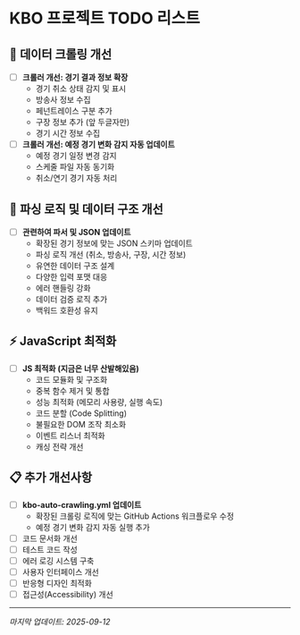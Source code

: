 # KBO 프로젝트 TODO 리스트

## 🔄 데이터 크롤링 개선
- [ ] **크롤러 개선: 경기 결과 정보 확장**
  - 경기 취소 상태 감지 및 표시
  - 방송사 정보 수집
  - 페넌트레이스 구분 추가
  - 구장 정보 추가 (앞 두글자만)
  - 경기 시간 정보 수집
- [ ] **크롤러 개선: 예정 경기 변화 감지 자동 업데이트**
  - 예정 경기 일정 변경 감지
  - 스케줄 파일 자동 동기화
  - 취소/연기 경기 자동 처리

## 🔧 파싱 로직 및 데이터 구조 개선
- [ ] **관련하여 파서 및 JSON 업데이트**
  - 확장된 경기 정보에 맞는 JSON 스키마 업데이트
  - 파싱 로직 개선 (취소, 방송사, 구장, 시간 정보)
  - 유연한 데이터 구조 설계
  - 다양한 입력 포맷 대응
  - 에러 핸들링 강화
  - 데이터 검증 로직 추가
  - 백워드 호환성 유지

## ⚡ JavaScript 최적화
- [ ] **JS 최적화 (지금은 너무 산발해있음)**
  - 코드 모듈화 및 구조화
  - 중복 함수 제거 및 통합
  - 성능 최적화 (메모리 사용량, 실행 속도)
  - 코드 분할 (Code Splitting)
  - 불필요한 DOM 조작 최소화
  - 이벤트 리스너 최적화
  - 캐싱 전략 개선

## 📋 추가 개선사항
- [ ] **kbo-auto-crawling.yml 업데이트**
  - 확장된 크롤링 로직에 맞는 GitHub Actions 워크플로우 수정
  - 예정 경기 변화 감지 자동 실행 추가
- [ ] 코드 문서화 개선
- [ ] 테스트 코드 작성
- [ ] 에러 로깅 시스템 구축
- [ ] 사용자 인터페이스 개선
- [ ] 반응형 디자인 최적화
- [ ] 접근성(Accessibility) 개선

---

*마지막 업데이트: 2025-09-12*